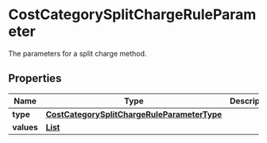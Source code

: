 

# CostCategorySplitChargeRuleParameter

The parameters for a split charge method. 

## Properties

| Name | Type | Description | Notes |
|------------ | ------------- | ------------- | -------------|
|**type** | [**CostCategorySplitChargeRuleParameterType**](CostCategorySplitChargeRuleParameterType.md) |  |  |
|**values** | [**List**](List.md) |  |  |



